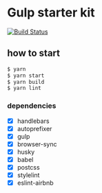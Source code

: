 # Gulp starter kit
[![Build Status](https://travis-ci.org/stk-dmitry/gulp-starterkit.svg?branch=master)](https://travis-ci.org/stk-dmitry/gulp-starterkit)


## how to start

```sh
$ yarn
$ yarn start
$ yarn build
$ yarn lint
```

### dependencies
- [x] handlebars
- [x] autoprefixer
- [x] gulp
- [x] browser-sync
- [x] husky
- [x] babel
- [x] postcss
- [x] stylelint
- [x] eslint-airbnb
